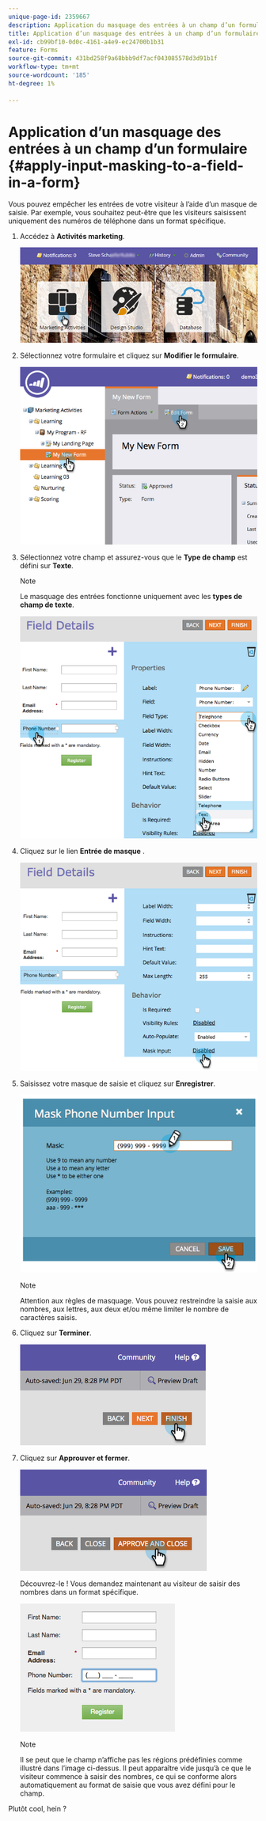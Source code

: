 ```yaml
---
unique-page-id: 2359667
description: Application du masquage des entrées à un champ d’un formulaire - Documents Marketo - Documentation du produit
title: Application d’un masquage des entrées à un champ d’un formulaire
exl-id: cb99bf10-0d0c-4161-a4e9-ec24700b1b31
feature: Forms
source-git-commit: 431bd258f9a68bbb9df7acf043085578d3d91b1f
workflow-type: tm+mt
source-wordcount: '185'
ht-degree: 1%

---
```


# Application d’un masquage des entrées à un champ d’un formulaire {#apply-input-masking-to-a-field-in-a-form}

Vous pouvez empêcher les entrées de votre visiteur à l’aide d’un masque de saisie. Par exemple, vous souhaitez peut-être que les visiteurs saisissent uniquement des numéros de téléphone dans un format spécifique.

1. Accédez à **Activités marketing**.

   ![](assets/login-marketing-activities-4.png)

1. Sélectionnez votre formulaire et cliquez sur **Modifier le formulaire**.

   ![](assets/image2014-9-15-13-3a40-3a44.png)

1. Sélectionnez votre champ et assurez-vous que le **Type de champ** est défini sur **Texte**.

   >[!NOTE]
   >
   >Le masquage des entrées fonctionne uniquement avec les **types de champ de texte**.

   ![](assets/image2014-9-15-13-3a40-3a53.png)

1. Cliquez sur le lien **Entrée de masque** .

   ![](assets/image2014-9-15-13-3a41-3a3.png)

1. Saisissez votre masque de saisie et cliquez sur **Enregistrer**.

   ![](assets/image2014-9-15-13-3a41-3a14.png)

   >[!NOTE]
   >
   >Attention aux règles de masquage. Vous pouvez restreindre la saisie aux nombres, aux lettres, aux deux et/ou même limiter le nombre de caractères saisis.

1. Cliquez sur **Terminer**.

   ![](assets/image2014-9-15-13-3a41-3a22.png)

1. Cliquez sur **Approuver et fermer**.

   ![](assets/image2014-9-15-13-3a41-3a28.png)

   Découvrez-le ! Vous demandez maintenant au visiteur de saisir des nombres dans un format spécifique.

   ![](assets/image2014-9-15-13-3a41-3a39.png)

   >[!NOTE]
   >
   >Il se peut que le champ n’affiche pas les régions prédéfinies comme illustré dans l’image ci-dessus. Il peut apparaître vide jusqu’à ce que le visiteur commence à saisir des nombres, ce qui se conforme alors automatiquement au format de saisie que vous avez défini pour le champ.

Plutôt cool, hein ?
